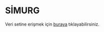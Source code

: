 # SİMURG

Veri setine erişmek için [buraya](https://drive.google.com/drive/folders/1me_JE582N-Wwpdx-nX4kYcZAOgyIvtvg?usp=sharing) tıklayabilirsiniz.
